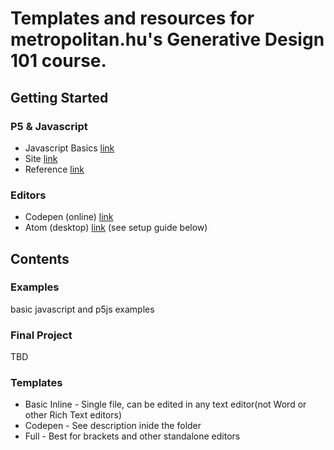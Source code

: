 # Templates and resources for metropolitan.hu's Generative Design 101 course.

## Getting Started
### P5 & Javascript
- Javascript Basics [link](https://developer.mozilla.org/en-US/docs/Learn/Getting_started_with_the_web/JavaScript_basics)
- Site [link](http://p5js.org)
- Reference [link](http://p5js.org)

### Editors
- Codepen (online) [link](http://codepen.io/)
- Atom (desktop) [link](http://atom.io/)
  (see setup guide below)


## Contents

### Examples
basic javascript and p5js examples
### Final Project
TBD
### Templates
- Basic Inline - Single file, can be edited in any text editor(not Word or other Rich Text editors)
- Codepen - See description inide the folder
- Full - Best for brackets and other standalone editors
